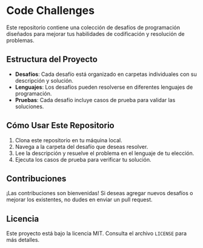 # Code Challenges

Este repositorio contiene una colección de desafíos de programación diseñados para mejorar tus habilidades de codificación y resolución de problemas.

## Estructura del Proyecto

- **Desafíos**: Cada desafío está organizado en carpetas individuales con su descripción y solución.
- **Lenguajes**: Los desafíos pueden resolverse en diferentes lenguajes de programación.
- **Pruebas**: Cada desafío incluye casos de prueba para validar las soluciones.

## Cómo Usar Este Repositorio

1. Clona este repositorio en tu máquina local.
2. Navega a la carpeta del desafío que deseas resolver.
3. Lee la descripción y resuelve el problema en el lenguaje de tu elección.
4. Ejecuta los casos de prueba para verificar tu solución.

## Contribuciones

¡Las contribuciones son bienvenidas! Si deseas agregar nuevos desafíos o mejorar los existentes, no dudes en enviar un pull request.

## Licencia

Este proyecto está bajo la licencia MIT. Consulta el archivo `LICENSE` para más detalles.